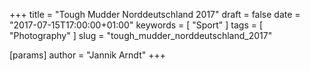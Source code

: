 +++
title = "Tough Mudder Norddeutschland 2017"
draft = false
date = "2017-07-15T17:00:00+01:00"
keywords = [ "Sport" ]
tags = [ "Photography" ]
slug = "tough_mudder_norddeutschland_2017"

[params]
  author = "Jannik Arndt"
+++

<img src="/blog/2017/07/tough_mudder/tough_mudder_1.jpg" alt=""> 

<!--more-->

<img src="/blog/2017/07/tough_mudder/tough_mudder_2.jpg" alt=""> 

<img src="/blog/2017/07/tough_mudder/tough_mudder_3.jpg" alt=""> 

<img src="/blog/2017/07/tough_mudder/tough_mudder_4.jpg" alt=""> 

<img src="/blog/2017/07/tough_mudder/tough_mudder_5.jpg" alt=""> 

<img src="/blog/2017/07/tough_mudder/tough_mudder_6.jpg" alt=""> 

<img src="/blog/2017/07/tough_mudder/tough_mudder_7.jpg" alt=""> 

<img src="/blog/2017/07/tough_mudder/tough_mudder_8.jpg" alt=""> 

<img src="/blog/2017/07/tough_mudder/tough_mudder_9.jpg" alt=""> 

<img src="/blog/2017/07/tough_mudder/tough_mudder_10.jpg" alt=""> 

<img src="/blog/2017/07/tough_mudder/tough_mudder_11.jpg" alt=""> 

<img src="/blog/2017/07/tough_mudder/tough_mudder_12.jpg" alt=""> 